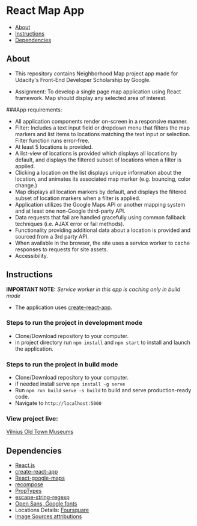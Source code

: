 # React Map App

* [About](#about)
* [Instructions](#instructions)
* [Dependencies](#dependencies)

## About

* This repository contains Neighborhood Map project app made for Udacity's Front-End Developer Scholarship by Google.

* Assignment: To develop a single page map application using React framework. Map should display any selected area of interest.

###App requirements:

* All application components render on-screen in a responsive manner.
* Filter: Includes a text input field or dropdown menu that filters the map markers and list items to locations matching the text input or selection. Filter function runs error-free.
* At least 5 locations is provided.
* A list-view of locations is provided which displays all locations by default, and displays the filtered subset of locations when a filter is applied.
* Clicking a location on the list displays unique information about the location, and animates its associated map marker (e.g. bouncing, color change.)
* Map displays all location markers by default, and displays the filtered subset of location markers when a filter is applied.
* Application utilizes the Google Maps API or another mapping system and at least one non-Google third-party API.
* Data requests that fail are handled gracefully using common fallback techniques (i.e. AJAX error or fail methods).
* Functionality providing additional data about a location is provided and sourced from a 3rd party API.
* When available in the browser, the site uses a service worker to cache responses to requests for site assets.
* Accessibility.


## Instructions

**IMPORTANT NOTE:** *Service worker in this app is caching only in build mode*

* The application uses [create-react-app](https://github.com/facebook/create-react-app).

### Steps to run the project in development mode

* Clone/Download repository to your computer.
* in project directory run `npm install` and `npm start` to install and launch the application.

### Steps to run the project in build mode

* Clone/Download repository to your computer.
* if needed install serve `npm install -g serve`
* Run `npm run build` `serve -s build` to build and serve production-ready code.
* Navigate to `http://localhost:5000`

### View project live:

[Vilnius Old Town Museums](https://gretagr.github.io/reactMapApp/)

## Dependencies

* [React.js](https://reactjs.org/)
* [create-react-app](https://github.com/facebook/create-react-app)
* [React-google-maps](https://tomchentw.github.io/react-google-maps/)
* [recompose](https://github.com/acdlite/recompose)
* [PropTypes](https://www.npmjs.com/package/prop-types)
* [escape-string-regexp](https://www.npmjs.com/package/escape-string-regexp)
* [Open Sans, Google fonts](https://fonts.google.com/specimen/Open+Sans)
* Locations Details: [Foursquare](https://foursquare.com/)
* [Image Sources attributions](https://github.com/gretagr/reactMapApp/blob/master/image-sources.md)
